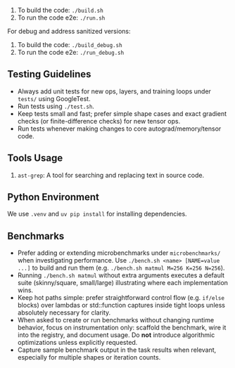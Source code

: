 1. To build the code: `./build.sh`
2. To run the code e2e: `./run.sh`

For debug and address sanitized versions:

1. To build the code: `./build_debug.sh`
2. To run the code e2e: `./run_debug.sh`

## Testing Guidelines

- Always add unit tests for new ops, layers, and training loops under `tests/` using GoogleTest.
- Run tests using `./test.sh`.
- Keep tests small and fast; prefer simple shape cases and exact gradient checks (or finite-difference checks) for new tensor ops.
- Run tests whenever making changes to core autograd/memory/tensor code.

## Tools Usage
1. `ast-grep`: A tool for searching and replacing text in source code.

## Python Environment
We use `.venv` and `uv pip install` for installing dependencies.

## Benchmarks

- Prefer adding or extending microbenchmarks under `microbenchmarks/` when
  investigating performance. Use `./bench.sh <name> [NAME=value ...]` to build
  and run them (e.g. `./bench.sh matmul M=256 K=256 N=256`).
- Running `./bench.sh matmul` without extra arguments executes a default suite
  (skinny/square, small/large) illustrating where each implementation wins.
- Keep hot paths simple: prefer straightforward control flow (e.g. `if/else`
  blocks) over lambdas or std::function captures inside tight loops unless
  absolutely necessary for clarity.
- When asked to create or run benchmarks without changing runtime behavior,
  focus on instrumentation only: scaffold the benchmark, wire it into the
  registry, and document usage. Do **not** introduce algorithmic optimizations
  unless explicitly requested.
- Capture sample benchmark output in the task results when relevant, especially
  for multiple shapes or iteration counts.
